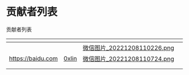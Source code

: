 # 贡献者列表

贡献者列表

<table data-view="cards"><thead><tr><th data-type="content-ref"></th><th data-type="users" data-multiple></th><th data-hidden data-card-cover data-type="files"></th><th data-hidden data-card-target data-type="content-ref"></th></tr></thead><tbody><tr><td></td><td></td><td><a href="../.gitbook/assets/微信图片_20221208110226.png">微信图片_20221208110226.png</a></td><td></td></tr><tr><td><a href="https://baidu.com">https://baidu.com</a></td><td><a href="https://app.gitbook.com/u/5875e886e3325b11007bbcc7">0xlin</a></td><td><a href="../.gitbook/assets/微信图片_20221208110724.png">微信图片_20221208110724.png</a></td><td></td></tr><tr><td></td><td></td><td></td><td></td></tr><tr><td></td><td></td><td></td><td></td></tr></tbody></table>

